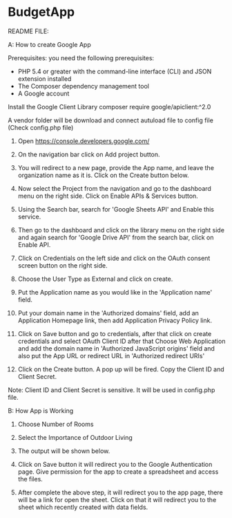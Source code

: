 # BudgetApp

README FILE:

A: How to create Google App

Prerequisites: 
you need the following prerequisites:

- PHP 5.4 or greater with the command-line interface (CLI) and JSON extension installed
- The Composer dependency management tool
- A Google account

Install the Google Client Library
composer require google/apiclient:^2.0

A vendor folder will be download and connect autuload file to config file (Check config.php file)

1. Open https://console.developers.google.com/

2. On the navigation bar click on Add project button. 

3. You will redirect to a new page, provide the App name, and leave the organization name as it is. Click on the Create button below.

4. Now select the Project from the navigation and go to the dashboard menu on the right side. Click on Enable APIs & Services button.

5. Using the Search bar, search for 'Google Sheets API' and Enable this service.

6. Then go to the dashboard and click on the library menu on the right side and again search for 'Google Drive API' from the search bar, click on Enable API.

7. Click on Credentials on the left side and click on the OAuth consent screen button on the right side.

8. Choose the User Type as External and click on create.

9. Put the Application name as you would like in the 'Application name' field.

10. Put your domain name in the 'Authorized domains' field, add an Application Homepage link, then add Application Privacy Policy link.

11. Click on Save button and go to credentials, after that click on create credentials and select OAuth Client ID after that Choose Web Application and add the domain name in 'Authorized JavaScript origins' field and also put the App URL or redirect URL in 'Authorized redirect URIs'

12. Click on the Create button. A pop up will be fired. Copy the Client ID and Client Secret.

Note: Client ID and Client Secret is sensitive. It will be used in config.php file.

B: How App is Working

1. Choose Number of Rooms

2. Select the Importance of Outdoor Living

3. The output will be shown below.

4. Click on Save button it will redirect you to the Google Authentication page. Give permission for the app to create a spreadsheet and access the files. 

5. After complete the above step, it will redirect you to the app page, there will be a link for open the sheet. Click on that it will redirect you to the sheet which recently created with data fields. 
